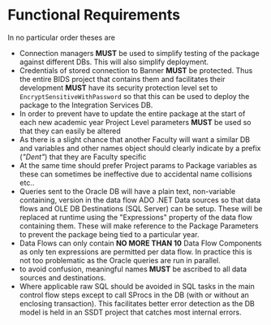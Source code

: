 # Functional Requirements

In no particular order theses are
- Connection managers **MUST** be used to simplify testing of the package against different DBs.
This will also simplify deployment.
- Credentials of stored connection to Banner **MUST** be protected. Thus the entire BIDS project
that contains them and facilitates their development **MUST** have its security protection level
set to `EncryptSensitiveWithPassword` so that this can be used to deploy the package to the
Integration Services DB.
- In order to prevent have to update the entire package at the start of each new academic year
Project Level parameters **MUST** be used so that they can easily be altered
- As there is a slight chance that another Faculty will want a similar DB and variables and other
names object should clearly indicate by a prefix (*"Dent"*) that they are Faculty specific
- At the same time should prefer Project params to Package variables as these can sometimes be
ineffective due to accidental name collisions etc..
- Queries sent to the Oracle DB will have a plain text, non-variable containing, version in the data
flow ADO .NET Data sources so that data flows and OLE DB Destinations (SQL Server) can be
setup. These will be replaced at runtime using the "Expressions" property of the data flow
containing them. These will make reference to the Package Parameters to prevent the package
being tied to a particular year.
- Data Flows can only contain **NO MORE THAN 10** Data Flow Components as only ten expressions
are permitted per data flow. In practice this is not too problematic as the Oracle queries are run in
parallel.
- to avoid confusion, meaningful names **MUST** be ascribed to all data sources and destinations.
- Where applicable raw SQL should be avoided in SQL tasks in the main control flow steps except to
call SProcs in the DB (with or without an enclosing transaction). This facilitates better error detection as the DB model is held in an SSDT project that catches most internal errors.